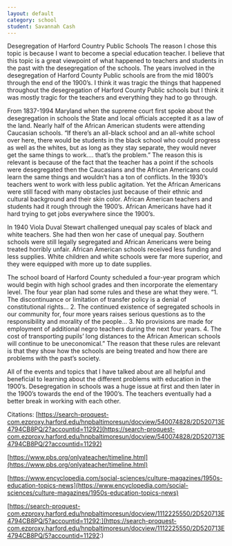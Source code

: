 ```yaml
--- 
layout: default 
category: school 
student: Savannah Cash 
---
```


Desegregation of Harford Country Public Schools  ​The reason I chose this topic is because I want to become a special education teacher. I believe that this topic is a great viewpoint of what happened to teachers and students in the past with the desegregation of the schools.  The years involved in the desegregation of Harford County Public schools are from the mid 1800’s through the end of the 1900’s. I think it was tragic the things that happened throughout the desegregation of Harford County  Public schools but I think it was mostly tragic for the teachers and everything they had to go through.

From 1837-1994 Maryland when the supreme court first spoke about the desegregation in schools the State and local officials accepted it as a law of the land.  Nearly half of the African American students were attending Caucasian schools. “If there’s an all-black school and an all-white school over here, there would be students in the black school who could progress as well as the  whites, but as long as they stay separate, they would never get the same things to work…. that’s the problem.” The reason this is relevant is because of the fact that the teacher has a point if the schools were desegregated  then the Caucasians and the African Americans could learn the same things and wouldn’t has a ton of conflicts.     In the 1930’s teachers went to work with less public agitation. Yet the African Americans were still faced with many obstacles just because of their ethnic and cultural background and their skin color.  African American teachers and students had it rough through the 1900’s. African Americans have had it hard trying to get jobs everywhere since the 1900’s. 

In 1940 Viola Duval Stewart challenged unequal pay scales of black and white teachers. She had then won her case of unequal pay. Southern schools were still legally segregated and African Americans were being treated horribly unfair. African American schools received less funding and less supplies. White children and white schools were far more superior, and they were equipped with more up to date supplies.

The school board of Harford County scheduled a four-year program which would begin with high school grades and then incorporate the elementary level.  The four year plan had some rules and these are what they were. “1. The discontinuance or limitation of transfer policy is a denial of constitutional rights... 2.  The continued existence of segregated schools in our community for, four more years raises serious questions as to the responsibility and morality of the people… 3.  No provisions are made for employment of additional negro teachers during the next four years. 4. The cost of transporting pupils’ long distances to the African American schools will continue to be uneconomical.”  The reason that these rules are relevant is that they show how the schools are being treated and how there are problems with the past’s society. 

All of the events and topics that I have talked about are all helpful and beneficial to learning about the different problems with education in the 1900’s.  Desegregation in schools was a huge issue at first and then later in the 1900’s towards the end of the 1900’s. The teachers eventually had a better break in working with each other.  

Citations: [https://search-proquest-com.ezproxy.harford.edu/hnpbaltimoresun/docview/540074828/2D520713E4794CB8PQ/2?accountid=11292](https://search-proquest-com.ezproxy.harford.edu/hnpbaltimoresun/docview/540074828/2D520713E4794CB8PQ/2?accountid=11292) 

[https://www.pbs.org/onlyateacher/timeline.html](https://www.pbs.org/onlyateacher/timeline.html) 

[https://www.encyclopedia.com/social-sciences/culture-magazines/1950s-education-topics-news](https://www.encyclopedia.com/social-sciences/culture-magazines/1950s-education-topics-news) 

[https://search-proquest-com.ezproxy.harford.edu/hnpbaltimoresun/docview/1112225550/2D520713E4794CB8PQ/5?accountid=11292:](https://search-proquest-com.ezproxy.harford.edu/hnpbaltimoresun/docview/1112225550/2D520713E4794CB8PQ/5?accountid=11292:) 

